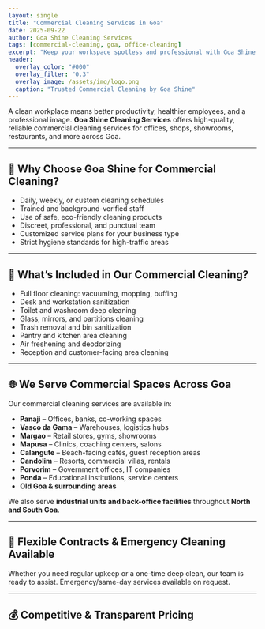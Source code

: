 ```yaml
---
layout: single
title: "Commercial Cleaning Services in Goa"
date: 2025-09-22
author: Goa Shine Cleaning Services
tags: [commercial-cleaning, goa, office-cleaning]
excerpt: "Keep your workspace spotless and professional with Goa Shine’s commercial cleaning services across Goa."
header:
  overlay_color: "#000"
  overlay_filter: "0.3"
  overlay_image: /assets/img/logo.png
  caption: "Trusted Commercial Cleaning by Goa Shine"
---
```


A clean workplace means better productivity, healthier employees, and a professional image. **Goa Shine Cleaning Services** offers high-quality, reliable commercial cleaning services for offices, shops, showrooms, restaurants, and more across Goa.

---

## 🏢 Why Choose Goa Shine for Commercial Cleaning?

- Daily, weekly, or custom cleaning schedules  
- Trained and background-verified staff  
- Use of safe, eco-friendly cleaning products  
- Discreet, professional, and punctual team  
- Customized service plans for your business type  
- Strict hygiene standards for high-traffic areas

---

## 🧼 What’s Included in Our Commercial Cleaning?

- Full floor cleaning: vacuuming, mopping, buffing  
- Desk and workstation sanitization  
- Toilet and washroom deep cleaning  
- Glass, mirrors, and partitions cleaning  
- Trash removal and bin sanitization  
- Pantry and kitchen area cleaning  
- Air freshening and deodorizing  
- Reception and customer-facing area cleaning

---

## 🌐 We Serve Commercial Spaces Across Goa

Our commercial cleaning services are available in:

- **Panaji** – Offices, banks, co-working spaces  
- **Vasco da Gama** – Warehouses, logistics hubs  
- **Margao** – Retail stores, gyms, showrooms  
- **Mapusa** – Clinics, coaching centers, salons  
- **Calangute** – Beach-facing cafés, guest reception areas  
- **Candolim** – Resorts, commercial villas, rentals  
- **Porvorim** – Government offices, IT companies  
- **Ponda** – Educational institutions, service centers  
- **Old Goa & surrounding areas**

We also serve **industrial units and back-office facilities** throughout **North and South Goa**.

---

## 📅 Flexible Contracts & Emergency Cleaning Available

Whether you need regular upkeep or a one-time deep clean, our team is ready to assist. Emergency/same-day services available on request.

---

## 💰 Competitive & Transparent Pricing
